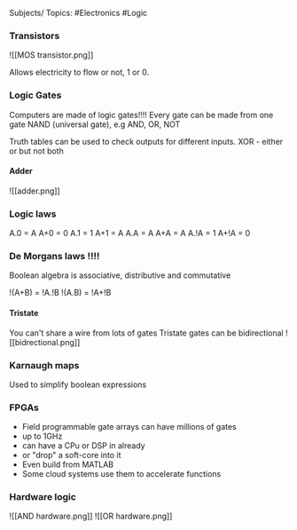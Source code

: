Subjects/ Topics: #Electronics #Logic 

### Transistors
![[MOS transistor.png]]

Allows electricity to flow or not, 1 or 0.

### Logic Gates
Computers are made of logic gates!!!!
Every gate can be made from one gate NAND (universal gate), e.g AND, OR, NOT

Truth tables can be used to check outputs for different inputs.
XOR - either or but not both

#### Adder
![[adder.png]]

### Logic laws
A.0 = A                             A+0 = 0
A.1 = 1                              A+1 = A
A.A = A                            A+A = A
A.!A = 1                            A+!A = 0

### De Morgans laws !!!!
Boolean algebra is associative, distributive and commutative

!(A+B) = !A.!B
!(A.B) = !A+!B

#### Tristate
You can't share a wire from lots of gates
Tristate gates can be bidirectional
![[bidrectional.png]]
### Karnaugh maps

Used to simplify boolean expressions

### FPGAs
- Field programmable gate arrays can have millions of gates
- up to 1GHz
- can have a CPu or DSP in already
- or "drop" a soft-core into it
- Even build from MATLAB
- Some cloud systems use them to accelerate functions

### Hardware logic
![[AND hardware.png]]
![[OR hardware.png]]